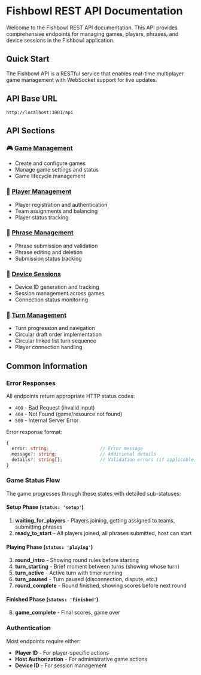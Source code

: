 # Fishbowl REST API Documentation

Welcome to the Fishbowl REST API documentation. This API provides comprehensive endpoints for managing games, players, phrases, and device sessions in the Fishbowl application.

## Quick Start

The Fishbowl API is a RESTful service that enables real-time multiplayer game management with WebSocket support for live updates.

## API Base URL

```
http://localhost:3001/api
```

## API Sections

### 🎮 [Game Management](./REST-API/game-endpoints.md)
- Create and configure games
- Manage game settings and status
- Game lifecycle management

### 👥 [Player Management](./REST-API/player-endpoints.md) 
- Player registration and authentication
- Team assignments and balancing
- Player status tracking

### 📝 [Phrase Management](./REST-API/phrase-endpoints.md)
- Phrase submission and validation
- Phrase editing and deletion
- Submission status tracking

### 📱 [Device Sessions](./REST-API/device-session-endpoints.md)
- Device ID generation and tracking
- Session management across games
- Connection status monitoring

### 🔄 [Turn Management](./REST-API/turn-endpoints.md)
- Turn progression and navigation
- Circular draft order implementation
- Circular linked list turn sequence
- Player connection handling

## Common Information

### Error Responses

All endpoints return appropriate HTTP status codes:
- `400` - Bad Request (invalid input)
- `404` - Not Found (game/resource not found)
- `500` - Internal Server Error

Error response format:
```typescript
{
  error: string;                   // Error message
  message?: string;                // Additional details
  details?: string[];              // Validation errors (if applicable)
}
```

### Game Status Flow

The game progresses through these states with detailed sub-statuses:

#### Setup Phase (`status: 'setup'`)
1. **waiting_for_players** - Players joining, getting assigned to teams, submitting phrases
2. **ready_to_start** - All players joined, all phrases submitted, host can start

#### Playing Phase (`status: 'playing'`)
3. **round_intro** - Showing round rules before starting
4. **turn_starting** - Brief moment between turns (showing whose turn)
5. **turn_active** - Active turn with timer running
6. **turn_paused** - Turn paused (disconnection, dispute, etc.)
7. **round_complete** - Round finished, showing scores before next round

#### Finished Phase (`status: 'finished'`)
8. **game_complete** - Final scores, game over

### Authentication

Most endpoints require either:
- **Player ID** - For player-specific actions
- **Host Authorization** - For administrative game actions
- **Device ID** - For session management
